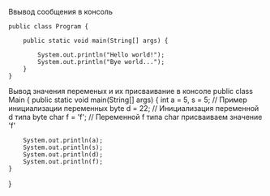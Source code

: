 Ввывод сообщения в консоль
```
public class Program {
   
    public static void main(String[] args) {
           
        System.out.println("Hello world!");
        System.out.println("Bye world...");
    }
}
```

Вывод значения переменых и их присваивание в консоле
public class Main
{
	public static void main(String[] args)
	{
		int a = 5, s = 5;	     // Пример инициализации переменных
       		byte d = 22;		     // Инициализация переменной d типа byte
        	char f = 'f';		     // Переменной f типа char присваиваем значение 'f'

	   	System.out.println(a);
	  	System.out.println(s);
	  	System.out.println(d);
	    System.out.println(f);
	}
}
```
